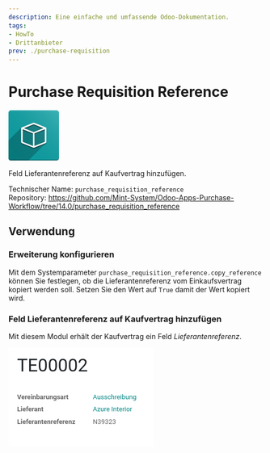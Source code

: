```yaml
---
description: Eine einfache und umfassende Odoo-Dokumentation.
tags:
- HowTo
- Drittanbieter
prev: ./purchase-requisition
---
```

# Purchase Requisition Reference
![icon_oms_box](assets/icon_oms_box.png)

Feld Lieferantenreferenz auf Kaufvertrag hinzufügen.

Technischer Name: `purchase_requisition_reference`\
Repository: <https://github.com/Mint-System/Odoo-Apps-Purchase-Workflow/tree/14.0/purchase_requisition_reference>


## Verwendung

### Erweiterung konfigurieren

Mit dem Systemparameter `purchase_requisition_reference.copy_reference` können Sie festlegen, ob die Lieferantenreferenz vom Einkaufsvertrag kopiert werden soll. Setzen Sie den Wert auf `True` damit der Wert kopiert wird.

### Feld Lieferantenreferenz auf Kaufvertrag hinzufügen

Mit diesem Modul erhält der Kaufvertrag ein Feld *Lieferantenreferenz*.

![](assets/Purchase%20Requisition%20Reference.png)

